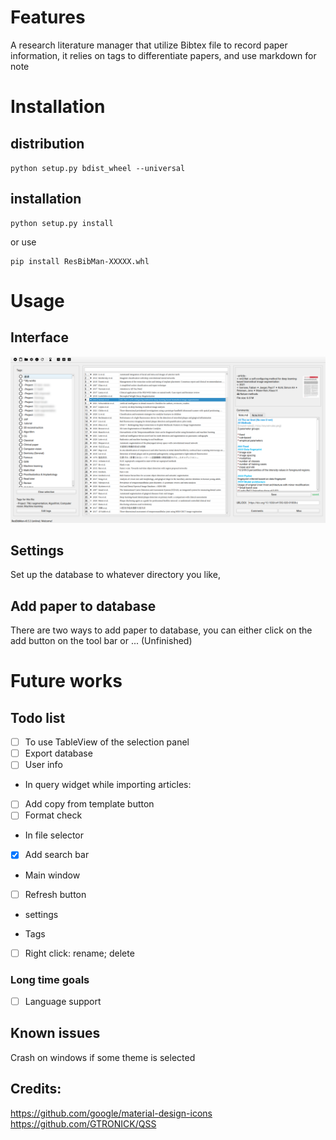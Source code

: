 # Features
A research literature manager that utilize Bibtex file to record paper information, 
it relies on tags to differentiate papers, and use markdown for note

# Installation 
## distribution
`python setup.py bdist_wheel --universal`
## installation
```
python setup.py install
```
or use 
```
pip install ResBibMan-XXXXX.whl
```

# Usage
## Interface
![MainWindow](./resbibman/docs/imgs/mainWindow.png)

## Settings
Set up the database to whatever directory you like,

## Add paper to database
There are two ways to add paper to database, 
you can either click on the add button on the tool bar or ... (Unfinished)


# Future works
## Todo list
 - [ ] To use TableView of the selection panel
 - [ ] Export database
 - [ ] User info

* In query widget while importing articles:  
 - [ ] Add copy from template button   
 - [ ] Format check

* In file selector
 - [x] Add search bar

* Main window
 - [ ] Refresh button

* settings

* Tags  
 - [ ] Right click: rename; delete

 ### Long time goals
 - [ ] Language support

## Known issues
Crash on windows if some theme is selected

## Credits:
https://github.com/google/material-design-icons   
https://github.com/GTRONICK/QSS
